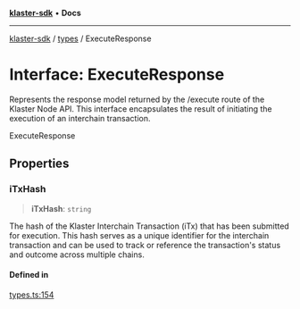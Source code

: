 [**klaster-sdk**](../../README.md) • **Docs**

***

[klaster-sdk](../../README.md) / [types](../README.md) / ExecuteResponse

# Interface: ExecuteResponse

Represents the response model returned by the /execute route of the Klaster Node API.
This interface encapsulates the result of initiating the execution of an interchain transaction.

 ExecuteResponse

## Properties

### iTxHash

> **iTxHash**: `string`

The hash of the Klaster Interchain Transaction (iTx) that has been
submitted for execution. This hash serves as a unique identifier for the interchain transaction
and can be used to track or reference the transaction's status and outcome across multiple chains.

#### Defined in

[types.ts:154](https://github.com/0xPolycode/klaster-sdk/blob/3cf08fc5b4200ded4c039f2f5c07003d95710139/src/types.ts#L154)
